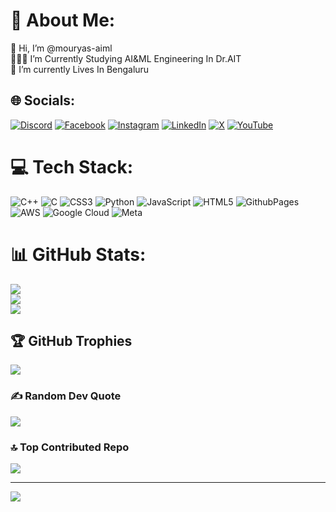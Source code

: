 # 💫 About Me:
👋 Hi, I’m @mouryas-aiml<br>👨🏻‍🎓 I’m Currently Studying AI&ML Engineering In Dr.AIT<br>🌱 I’m currently Lives In Bengaluru<br>


## 🌐 Socials:
[![Discord](https://img.shields.io/badge/Discord-%237289DA.svg?logo=discord&logoColor=white)](https://discord.gg/https://discord.gg/uBncwN8J) [![Facebook](https://img.shields.io/badge/Facebook-%231877F2.svg?logo=Facebook&logoColor=white)](https://facebook.com/https://www.facebook.com/mouryagowda.s?mibextid=ZbWKwL) [![Instagram](https://img.shields.io/badge/Instagram-%23E4405F.svg?logo=Instagram&logoColor=white)](https://instagram.com/https://www.instagram.com/mouryagowda?igsh=dHZ4NzRtdHpzdGE5) [![LinkedIn](https://img.shields.io/badge/LinkedIn-%230077B5.svg?logo=linkedin&logoColor=white)](https://linkedin.com/in/https://www.linkedin.com/in/mourya-s-4518b9296) [![X](https://img.shields.io/badge/X-black.svg?logo=X&logoColor=white)](https://x.com/https://x.com/Mr_Mourya_Gowda?s=09) [![YouTube](https://img.shields.io/badge/YouTube-%23FF0000.svg?logo=YouTube&logoColor=white)](https://youtube.com/@https://www.youtube.com/@mouryas_streamline.x) 

# 💻 Tech Stack:
![C++](https://img.shields.io/badge/c++-%2300599C.svg?style=for-the-badge&logo=c%2B%2B&logoColor=white) ![C](https://img.shields.io/badge/c-%2300599C.svg?style=for-the-badge&logo=c&logoColor=white) ![CSS3](https://img.shields.io/badge/css3-%231572B6.svg?style=for-the-badge&logo=css3&logoColor=white) ![Python](https://img.shields.io/badge/python-3670A0?style=for-the-badge&logo=python&logoColor=ffdd54) ![JavaScript](https://img.shields.io/badge/javascript-%23323330.svg?style=for-the-badge&logo=javascript&logoColor=%23F7DF1E) ![HTML5](https://img.shields.io/badge/html5-%23E34F26.svg?style=for-the-badge&logo=html5&logoColor=white) ![GithubPages](https://img.shields.io/badge/github%20pages-121013?style=for-the-badge&logo=github&logoColor=white) ![AWS](https://img.shields.io/badge/AWS-%23FF9900.svg?style=for-the-badge&logo=amazon-aws&logoColor=white) ![Google Cloud](https://img.shields.io/badge/GoogleCloud-%234285F4.svg?style=for-the-badge&logo=google-cloud&logoColor=white) ![Meta](https://img.shields.io/badge/Meta-%230467DF.svg?style=for-the-badge&logo=Meta&logoColor=white)
# 📊 GitHub Stats:
![](https://github-readme-stats.vercel.app/api?username=mouryas-aiml&theme=calm_pink&hide_border=false&include_all_commits=true&count_private=true)<br/>
![](https://github-readme-streak-stats.herokuapp.com/?user=mouryas-aiml&theme=calm_pink&hide_border=false)<br/>
![](https://github-readme-stats.vercel.app/api/top-langs/?username=mouryas-aiml&theme=calm_pink&hide_border=false&include_all_commits=true&count_private=true&layout=compact)

## 🏆 GitHub Trophies
![](https://github-profile-trophy.vercel.app/?username=mouryas-aiml&theme=radical&no-frame=false&no-bg=false&margin-w=4)

### ✍️ Random Dev Quote
![](https://quotes-github-readme.vercel.app/api?type=horizontal&theme=tokyonight)

### 🔝 Top Contributed Repo
![](https://github-contributor-stats.vercel.app/api?username=mouryas-aiml&limit=5&theme=radical&combine_all_yearly_contributions=true)

---
[![](https://visitcount.itsvg.in/api?id=mouryas-aiml&icon=1&color=7)](https://visitcount.itsvg.in)

<!-- Proudly created with GPRM ( https://gprm.itsvg.in ) -->
